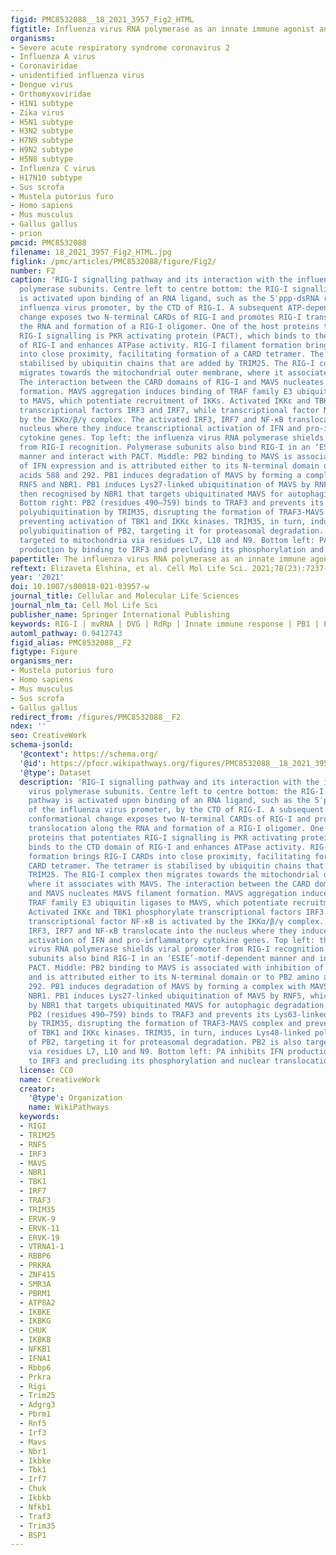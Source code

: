 ```yaml
---
figid: PMC8532088__18_2021_3957_Fig2_HTML
figtitle: Influenza virus RNA polymerase as an innate immune agonist and antagonist
organisms:
- Severe acute respiratory syndrome coronavirus 2
- Influenza A virus
- Coronaviridae
- unidentified influenza virus
- Dengue virus
- Orthomyxoviridae
- H1N1 subtype
- Zika virus
- H5N1 subtype
- H3N2 subtype
- H7N9 subtype
- H9N2 subtype
- H5N8 subtype
- Influenza C virus
- H17N10 subtype
- Sus scrofa
- Mustela putorius furo
- Homo sapiens
- Mus musculus
- Gallus gallus
- prion
pmcid: PMC8532088
filename: 18_2021_3957_Fig2_HTML.jpg
figlink: /pmc/articles/PMC8532088/figure/Fig2/
number: F2
caption: 'RIG-I signalling pathway and its interaction with the influenza A virus
  polymerase subunits. Centre left to centre bottom: the RIG-I signalling pathway
  is activated upon binding of an RNA ligand, such as the 5′ppp-dsRNA region of the
  influenza virus promoter, by the CTD of RIG-I. A subsequent ATP-dependent conformational
  change exposes two N-terminal CARDs of RIG-I and promotes RIG-I translocation along
  the RNA and formation of a RIG-I oligomer. One of the host proteins that potentiates
  RIG-I signalling is PKR activating protein (PACT), which binds to the CTD domain
  of RIG-I and enhances ATPase activity. RIG-I filament formation brings RIG-I CARDs
  into close proximity, facilitating formation of a CARD tetramer. The tetramer is
  stabilised by ubiquitin chains that are added by TRIM25. The RIG-I complex then
  migrates towards the mitochondrial outer membrane, where it associates with MAVS.
  The interaction between the CARD domains of RIG-I and MAVS nucleates MAVS filament
  formation. MAVS aggregation induces binding of TRAF family E3 ubiquitin ligases
  to MAVS, which potentiate recruitment of IKKs. Activated IKKε and TBK1 phosphorylate
  transcriptional factors IRF3 and IRF7, while transcriptional factor NF-κB is activated
  by the IKKα/β/γ complex. The activated IRF3, IRF7 and NF-κB translocate into the
  nucleus where they induce transcriptional activation of IFN and pro-inflammatory
  cytokine genes. Top left: the influenza virus RNA polymerase shields viral promoter
  from RIG-I recognition. Polymerase subunits also bind RIG-I in an ‘ESIE’-motif-dependent
  manner and interact with PACT. Middle: PB2 binding to MAVS is associated with inhibition
  of IFN expression and is attributed either to its N-terminal domain or to PB2 amino
  acids 588 and 292. PB1 induces degradation of MAVS by forming a complex with MAVS,
  RNF5 and NBR1. PB1 induces Lys27-linked ubiquitination of MAVS by RNF5, which is
  then recognised by NBR1 that targets ubiquitinated MAVS for autophagic degradation.
  Bottom right: PB2 (residues 490–759) binds to TRAF3 and prevents its Lys63-linked
  polyubiquitination by TRIM35, disrupting the formation of TRAF3-MAVS complex and
  preventing activation of TBK1 and IKKε kinases. TRIM35, in turn, induces Lys48-linked
  polyubiquitination of PB2, targeting it for proteasomal degradation. PB2 is also
  targeted to mitochondria via residues L7, L10 and N9. Bottom left: PA inhibits IFN
  production by binding to IRF3 and precluding its phosphorylation and nuclear translocation'
papertitle: The influenza virus RNA polymerase as an innate immune agonist and antagonist.
reftext: Elizaveta Elshina, et al. Cell Mol Life Sci. 2021;78(23):7237-7256.
year: '2021'
doi: 10.1007/s00018-021-03957-w
journal_title: Cellular and Molecular Life Sciences
journal_nlm_ta: Cell Mol Life Sci
publisher_name: Springer International Publishing
keywords: RIG-I | mvRNA | DVG | RdRp | Innate immune response | PB1 | PB2 | PA | IFN
automl_pathway: 0.9412743
figid_alias: PMC8532088__F2
figtype: Figure
organisms_ner:
- Mustela putorius furo
- Homo sapiens
- Mus musculus
- Sus scrofa
- Gallus gallus
redirect_from: /figures/PMC8532088__F2
ndex: ''
seo: CreativeWork
schema-jsonld:
  '@context': https://schema.org/
  '@id': https://pfocr.wikipathways.org/figures/PMC8532088__18_2021_3957_Fig2_HTML.html
  '@type': Dataset
  description: 'RIG-I signalling pathway and its interaction with the influenza A
    virus polymerase subunits. Centre left to centre bottom: the RIG-I signalling
    pathway is activated upon binding of an RNA ligand, such as the 5′ppp-dsRNA region
    of the influenza virus promoter, by the CTD of RIG-I. A subsequent ATP-dependent
    conformational change exposes two N-terminal CARDs of RIG-I and promotes RIG-I
    translocation along the RNA and formation of a RIG-I oligomer. One of the host
    proteins that potentiates RIG-I signalling is PKR activating protein (PACT), which
    binds to the CTD domain of RIG-I and enhances ATPase activity. RIG-I filament
    formation brings RIG-I CARDs into close proximity, facilitating formation of a
    CARD tetramer. The tetramer is stabilised by ubiquitin chains that are added by
    TRIM25. The RIG-I complex then migrates towards the mitochondrial outer membrane,
    where it associates with MAVS. The interaction between the CARD domains of RIG-I
    and MAVS nucleates MAVS filament formation. MAVS aggregation induces binding of
    TRAF family E3 ubiquitin ligases to MAVS, which potentiate recruitment of IKKs.
    Activated IKKε and TBK1 phosphorylate transcriptional factors IRF3 and IRF7, while
    transcriptional factor NF-κB is activated by the IKKα/β/γ complex. The activated
    IRF3, IRF7 and NF-κB translocate into the nucleus where they induce transcriptional
    activation of IFN and pro-inflammatory cytokine genes. Top left: the influenza
    virus RNA polymerase shields viral promoter from RIG-I recognition. Polymerase
    subunits also bind RIG-I in an ‘ESIE’-motif-dependent manner and interact with
    PACT. Middle: PB2 binding to MAVS is associated with inhibition of IFN expression
    and is attributed either to its N-terminal domain or to PB2 amino acids 588 and
    292. PB1 induces degradation of MAVS by forming a complex with MAVS, RNF5 and
    NBR1. PB1 induces Lys27-linked ubiquitination of MAVS by RNF5, which is then recognised
    by NBR1 that targets ubiquitinated MAVS for autophagic degradation. Bottom right:
    PB2 (residues 490–759) binds to TRAF3 and prevents its Lys63-linked polyubiquitination
    by TRIM35, disrupting the formation of TRAF3-MAVS complex and preventing activation
    of TBK1 and IKKε kinases. TRIM35, in turn, induces Lys48-linked polyubiquitination
    of PB2, targeting it for proteasomal degradation. PB2 is also targeted to mitochondria
    via residues L7, L10 and N9. Bottom left: PA inhibits IFN production by binding
    to IRF3 and precluding its phosphorylation and nuclear translocation'
  license: CC0
  name: CreativeWork
  creator:
    '@type': Organization
    name: WikiPathways
  keywords:
  - RIGI
  - TRIM25
  - RNF5
  - IRF3
  - MAVS
  - NBR1
  - TBK1
  - IRF7
  - TRAF3
  - TRIM35
  - ERVK-9
  - ERVK-11
  - ERVK-19
  - VTRNA1-1
  - RBBP6
  - PRKRA
  - ZNF415
  - SMR3A
  - PBRM1
  - ATP8A2
  - IKBKE
  - IKBKG
  - CHUK
  - IKBKB
  - NFKB1
  - IFNA1
  - Rbbp6
  - Prkra
  - Rigi
  - Trim25
  - Adgrg3
  - Pbrm1
  - Rnf5
  - Irf3
  - Mavs
  - Nbr1
  - Ikbke
  - Tbk1
  - Irf7
  - Chuk
  - Ikbkb
  - Nfkb1
  - Traf3
  - Trim35
  - BSP1
---
```

